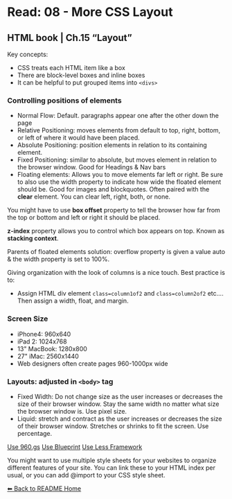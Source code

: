 # Read: 08 - More CSS Layout

## HTML book | Ch.15 “Layout” 
Key concepts:
* CSS treats each HTML item like a box
* There are block-level boxes and inline boxes
* It can be helpful to put grouped items into `<divs>`

### Controlling positions of elements
* Normal Flow: Default. paragraphs appear one after the other down the page
* Relative Positioning: moves elements from default to top, right, bottom, or left of where it would have been placed.
* Absolute Positioning: position elements in relation to its containing element. 
* Fixed Positioning: similar to absolute, but moves element in relation to the browser window. Good for Headings & Nav bars
* Floating elements: Allows you to move elements far left or right. Be sure to also use the width property to indicate how wide the floated element should be. Good for images and blockquotes. Often paired with the **clear** element. You can clear left, right, both, or none. 

You might have to use **box offset** property to tell the browser how far from the top or bottom and left or right it should be placed. 

**z-index** property allows you to control which box appears on top. Known as **stacking context**. 

Parents of floated elements solution: overflow property is given a value auto & the width property is set to 100%. 

Giving organization with the look of columns is a nice touch. Best practice is to:
  * Assign HTML div element `class=column1of2` and `class=column2of2` etc.... Then assign a width, float, and margin. 

### Screen Size
* iPhone4: 960x640
* iPad 2: 1024x768
* 13" MacBook: 1280x800
* 27" iMac: 2560x1440
* Web designers often create pages 960-1000px wide

### Layouts: adjusted in `<body>` tag
* Fixed Width: Do not change size as the user increases or decreases the size of their browser window. Stay the same width no matter what size the browser window is. Use pixel size.
* Liquid: stretch and contract as the user increases or decreases the size of their browser window. Stretches or shrinks to fit the screen. Use percentage. 

[Use 960.gs](https://960.gs/)
[Use Blueprint](http://blueprintcss.org/)
[Use Less Framework](https://lessframework.com/)

You might want to use multiple style sheets for your websites to organize different features of your site. You can link these to your HTML index per usual, or you can add @import to your CSS style sheet. 


[⬅ Back to README Home](README.md)
